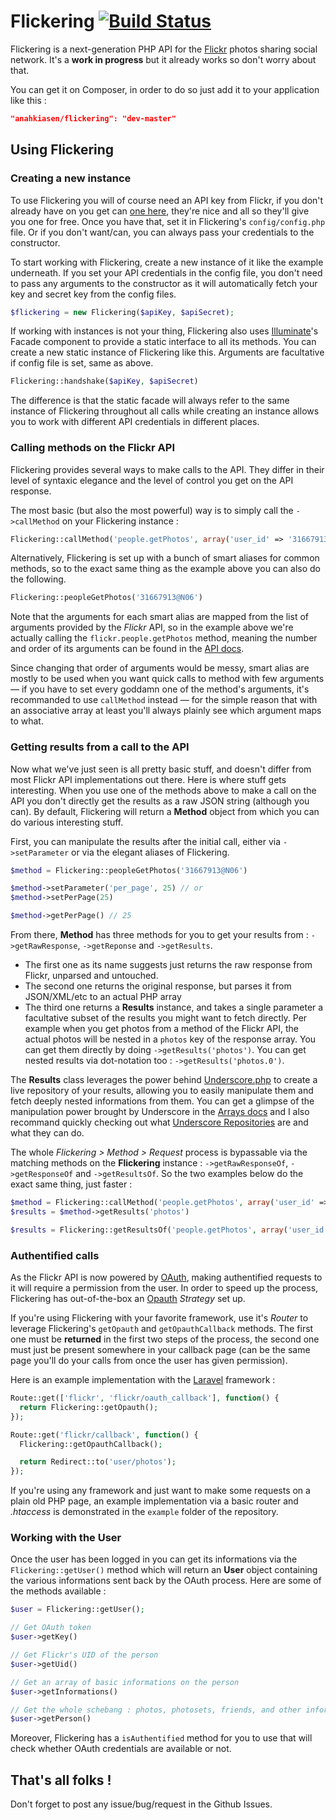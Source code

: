 # Flickering [![Build Status](https://next.travis-ci.org/Anahkiasen/flickering.png?branch=master)](https://next.travis-ci.org/Anahkiasen/flickering)

Flickering is a next-generation PHP API for the [Flickr][] photos sharing social network.
It's a **work in progress** but it already works so don't worry about that.

You can get it on Composer, in order to do so just add it to your application like this :

```json
"anahkiasen/flickering": "dev-master"
```

## Using Flickering

### Creating a new instance

To use Flickering you will of course need an API key from Flickr, if you don't already have on you get can [one here][], they're nice and all so they'll give you one for free.
Once you have that, set it in Flickering's `config/config.php` file. Or if you don't want/can, you can always pass your credentials to the constructor.

To start working with Flickering, create a new instance of it like the example underneath. If you set your API credentials in the config file, you don't need to pass any arguments to the constructor as it will automatically fetch your key and secret key from the config files.

```php
$flickering = new Flickering($apiKey, $apiSecret);
```

If working with instances is not your thing, Flickering also uses [Illuminate][]'s Facade component to provide a static interface to all its methods. You can create a new static instance of Flickering like this. Arguments are facultative if config file is set, same as above.

```php
Flickering::handshake($apiKey, $apiSecret)
```

The difference is that the static facade will always refer to the same instance of Flickering throughout all calls while creating an instance allows you to work with different API credentials in different places.

### Calling methods on the Flickr API

Flickering provides several ways to make calls to the API. They differ in their level of syntaxic elegance and the level of control you get on the API response.

The most basic (but also the most powerful) way is to simply call the `->callMethod` on your Flickering instance :

```php
Flickering::callMethod('people.getPhotos', array('user_id' => '31667913@N06'));
```

Alternatively, Flickering is set up with a bunch of smart aliases for common methods, so to the exact same thing as the example above you can also do the following.

```php
Flickering::peopleGetPhotos('31667913@N06')
```

Note that the arguments for each smart alias are mapped from the list of arguments provided by the _Flickr_ API, so in the example above we're actually calling the `flickr.people.getPhotos` method, meaning the number and order of its arguments can be found in the [API docs][].

Since changing that order of arguments would be messy, smart alias are mostly to be used when you want quick calls to method with few arguments — if you have to set every goddamn one of the method's arguments, it's recommanded to use `callMethod` instead — for the simple reason that with an associative array at least you'll always plainly see which argument maps to what.

### Getting results from a call to the API

Now what we've just seen is all pretty basic stuff, and doesn't differ from most Flickr API implementations out there. Here is where stuff gets interesting. When you use one of the methods above to make a call on the API you don't directly get the results as a raw JSON string (although you can). By default, Flickering will return a **Method** object from which you can do various interesting stuff.

First, you can manipulate the results after the initial call, either via `->setParameter` or via the elegant aliases of Flickering.

```php
$method = Flickering::peopleGetPhotos('31667913@N06')

$method->setParameter('per_page', 25) // or
$method->setPerPage(25)

$method->getPerPage() // 25
```

From there, **Method** has three methods for you to get your results from : `->getRawResponse`, `->getReponse` and `->getResults`.

* The first one as its name suggests just returns the raw response from Flickr, unparsed and untouched.
* The second one returns the original response, but parses it from JSON/XML/etc to an actual PHP array
* The third one returns a **Results** instance, and takes a single parameter a facultative subset of the results you might want to fetch directly. Per example when you get photos from a method of the Flickr API, the actual photos will be nested in a `photos` key of the response array. You can get them directly by doing `->getResults('photos')`. You can get nested results via dot-notation too : `->getResults('photos.0')`.

The **Results** class leverages the power behind [Underscore.php][] to create a live repository of your results, allowing you to easily manipulate them and fetch deeply nested informations from them. You can get a glimpse of the manipulation power brought by Underscore in the [Arrays docs][] and I also recommand quickly checking out what [Underscore Repositories][] are and what they can do.

The whole _Flickering > Method > Request_ process is bypassable via the matching methods on the **Flickering** instance : `->getRawResponseOf`, `->getResponseOf` and `->getResultsOf`. So the two examples below do the exact same thing, just faster :

```php
$method = Flickering::callMethod('people.getPhotos', array('user_id' => '31667913@N06'))
$results = $method->getResults('photos')

$results = Flickering::getResultsOf('people.getPhotos', array('user_id' => '31667913@N06'))
```

### Authentified calls

As the Flickr API is now powered by [OAuth][], making authentified requests to it will require a permission from the user. In order to speed up the process, Flickering has out-of-the-box an [Opauth][] _Strategy_ set up.

If you're using Flickering with your favorite framework, use it's _Router_ to leverage Flickering's `getOpauth` and `getOpauthCallback` methods. The first one must be **returned** in the first two steps of the process, the second one must just be present somewhere in your callback page (can be the same page you'll do your calls from once the user has given permission).

Here is an example implementation with the [Laravel][] framework :

```php
Route::get(['flickr', 'flickr/oauth_callback'], function() {
  return Flickering::getOpauth();
});

Route::get('flickr/callback', function() {
  Flickering::getOpauthCallback();

  return Redirect::to('user/photos');
});
```

If you're using any framework and just want to make some requests on a plain old PHP page, an example implementation via a basic router and _.htaccess_ is demonstrated in the `example` folder of the repository.

### Working with the User

Once the user has been logged in you can get its informations via the `Flickering::getUser()` method which will return an **User** object containing the various informations sent back by the OAuth process. Here are some of the methods available :

```php
$user = Flickering::getUser();

// Get OAuth token
$user->getKey()

// Get Flickr's UID of the person
$user->getUid()

// Get an array of basic informations on the person
$user->getInformations()

// Get the whole schebang : photos, photosets, friends, and other informations made public by the user
$user->getPerson()
```

Moreover, Flickering has a `isAuthentified` method for you to use that will check whether OAuth credentials are available or not.

## That's all folks !

Don't forget to post any issue/bug/request in the Github Issues.

[API docs]: http://www.flickr.com/services/api/explore/flickr.people.getPhotos
[Arrays docs]: https://github.com/Anahkiasen/underscore-php/wiki/Arrays
[Flickr]: http://www.flickr.com/
[Illuminate]: https://github.com/illuminate/support
[Laravel]: http://laravel.com/
[OAuth]: http://oauth.net/
[one here]: http://www.flickr.com/services/apps/create/apply/
[Opauth]: http://opauth.org/
[Underscore Repositories]: https://github.com/Anahkiasen/underscore-php/wiki/Repository
[Underscore.php]: http://anahkiasen.github.com/underscore-php
